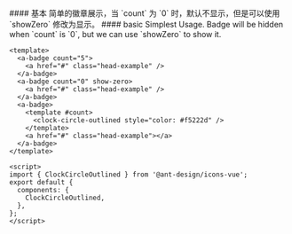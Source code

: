 <cn>
#### 基本
简单的徽章展示，当 `count` 为 `0` 时，默认不显示，但是可以使用 `showZero` 修改为显示。
</cn>

<us>
#### basic
Simplest Usage. Badge will be hidden when `count` is `0`, but we can use `showZero` to show it.
</us>

```vue
<template>
  <a-badge count="5">
    <a href="#" class="head-example" />
  </a-badge>
  <a-badge count="0" show-zero>
    <a href="#" class="head-example" />
  </a-badge>
  <a-badge>
    <template #count>
      <clock-circle-outlined style="color: #f5222d" />
    </template>
    <a href="#" class="head-example"></a>
  </a-badge>
</template>

<script>
import { ClockCircleOutlined } from '@ant-design/icons-vue';
export default {
  components: {
    ClockCircleOutlined,
  },
};
</script>
```
